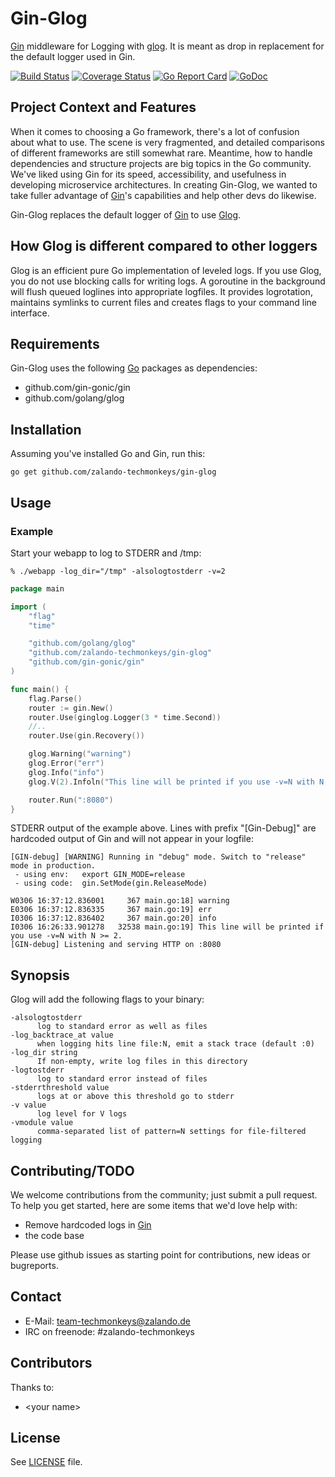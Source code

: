 # Gin-Glog

[Gin](https://github.com/gin-gonic/gin) middleware for Logging with
[glog](https://github.com/golang/glog). It is meant as drop in
replacement for the default logger used in Gin.

[![Build Status](https://travis-ci.org/zalando-techmonkeys/gin-glog.svg?branch=master)](https://travis-ci.org/zalando-techmonkeys/gin-glog)
[![Coverage Status](https://coveralls.io/repos/zalando-techmonkeys/gin-glog/badge.svg?branch=master&service=github)](https://coveralls.io/github/zalando-techmonkeys/gin-glog?branch=master)
[![Go Report Card](http://goreportcard.com/badge/zalando-techmonkeys/gin-glog)](http://goreportcard.com/report/zalando-techmonkeys/gin-glog)
[![GoDoc](https://godoc.org/github.com/zalando-techmonkeys/gin-glog?status.svg)](http://godoc.org/github.com/zalando-techmonkeys/gin-glog)

## Project Context and Features

When it comes to choosing a Go framework, there's a lot of confusion
about what to use. The scene is very fragmented, and detailed
comparisons of different frameworks are still somewhat rare. Meantime,
how to handle dependencies and structure projects are big topics in
the Go community. We've liked using Gin for its speed,
accessibility, and usefulness in developing microservice
architectures. In creating Gin-Glog, we wanted to take fuller
advantage of [Gin](https://github.com/gin-gonic/gin)'s capabilities
and help other devs do likewise.

Gin-Glog replaces the default logger of [Gin](https://github.com/gin-gonic/gin) to use
[Glog](https://github.com/golang/glog).

## How Glog is different compared to other loggers

Glog is an efficient pure Go implementation of leveled logs. If you
use Glog, you do not use blocking calls for writing logs. A goroutine
in the background will flush queued loglines into appropriate
logfiles. It provides logrotation, maintains symlinks to current files
and creates flags to your command line interface.

## Requirements

Gin-Glog uses the following [Go](https://golang.org/) packages as
dependencies:

- github.com/gin-gonic/gin
- github.com/golang/glog

## Installation

Assuming you've installed Go and Gin, run this:

    go get github.com/zalando-techmonkeys/gin-glog

## Usage
### Example

Start your webapp to log to STDERR and /tmp:

    % ./webapp -log_dir="/tmp" -alsologtostderr -v=2

```go
package main

import (
    "flag"
    "time"

    "github.com/golang/glog"
    "github.com/zalando-techmonkeys/gin-glog"
    "github.com/gin-gonic/gin"
)

func main() {
    flag.Parse()
    router := gin.New()
    router.Use(ginglog.Logger(3 * time.Second))
    //..
    router.Use(gin.Recovery())

    glog.Warning("warning")
    glog.Error("err")
    glog.Info("info")
    glog.V(2).Infoln("This line will be printed if you use -v=N with N >= 2.")

    router.Run(":8080")
}
```

STDERR output of the example above. Lines with prefix "[Gin-Debug]"
are hardcoded output of Gin and will not appear in your logfile:

    [GIN-debug] [WARNING] Running in "debug" mode. Switch to "release" mode in production.
     - using env:   export GIN_MODE=release
     - using code:  gin.SetMode(gin.ReleaseMode)

    W0306 16:37:12.836001     367 main.go:18] warning
    E0306 16:37:12.836335     367 main.go:19] err
    I0306 16:37:12.836402     367 main.go:20] info
    I0306 16:26:33.901278   32538 main.go:19] This line will be printed if you use -v=N with N >= 2.
    [GIN-debug] Listening and serving HTTP on :8080


## Synopsis

Glog will add the following flags to your binary:

    -alsologtostderr
          log to standard error as well as files
    -log_backtrace_at value
          when logging hits line file:N, emit a stack trace (default :0)
    -log_dir string
          If non-empty, write log files in this directory
    -logtostderr
          log to standard error instead of files
    -stderrthreshold value
          logs at or above this threshold go to stderr
    -v value
          log level for V logs
    -vmodule value
          comma-separated list of pattern=N settings for file-filtered logging


## Contributing/TODO

We welcome contributions from the community; just submit a pull
request. To help you get started, here are some items that we'd love
help with:

- Remove hardcoded logs in [Gin](https://github.com/gin-gonic/gin)
- the code base

Please use github issues as starting point for contributions, new
ideas or bugreports.

## Contact

* E-Mail: team-techmonkeys@zalando.de
* IRC on freenode: #zalando-techmonkeys

## Contributors

Thanks to:

- &lt;your name&gt;

## License

See [LICENSE](LICENSE) file.
